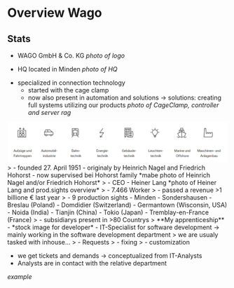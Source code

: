 # Overview Wago

Stats
-
- WAGO GmbH & Co. KG
  *photo of logo*
>
- HQ located in Minden
  *photo of HQ*
>
- specialized in connection technology
  - started with the cage clamp
  - now also present in automation and solutions
  &rarr; solutions: creating full systems utilizing our products
  *photo of CageClamp, controller and server rag*
<img src="/assets/{9CF189D0-3FB2-416C-A099-EFC49B915796}.png" width=700/>
>
- founded 27. April 1951
  - originaly by Heinrich Nagel and Friedrich Hohorst
  - now supervised bei Hohorst family
  *mabe photo of Heinrich Nagel and/or Friedrich Hohorst*
>
- CEO
  - Heiner Lang
  *photo of Heiner Lang and prod.sights overview*
>
- 7.466 Worker
>
- passed a revenue >1 billione € last year
>
- 9 production sights
  - Minden
  - Sondershausen
  - Breslau (Poland)
  - Domdidier (Switzerland)
  - Germantown (Wisconsin, USA)
  - Noida (India)
  - Tianjin (China)
  - Tokio (Japan)
  - Tremblay-en-France (France)
>
- subsidiarys present in >80 Countrys
>
 **My apprenticeship**
- 
  *stock image for developer*
- IT-Specialist for software development
&rarr; mainly working in the software development department
> we are usualy tasked with inhouse...
> - Requests
> - fixing
> - customization

- we get tickets and demands
&rarr; conceptualized from IT-Analysts
- Analysts are in contact with the relative department

*example*

